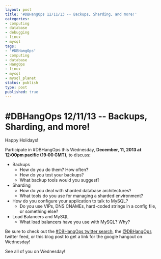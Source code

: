 ```yaml
---
layout: post
title: '#DBHangOps 12/11/13 -- Backups, Sharding, and more!'
categories:
- computing
- database
- debugging
- linux
- mysql
tags:
- '#DBHangOps'
- computing
- database
- HangOps
- linux
- mysql
- mysql_planet
status: publish
type: post
published: true
---
```

\#DBHangOps 12/11/13 -- Backups, Sharding, and more!
=========================================================

Happy Holidays!

Participate in \#DBHangOps this Wednesday, **December, 11, 2013 at 12:00pm pacific (19:00 GMT)**, to discuss:

* Backups
	* How do you do them? How often?
	* How do you test your backups?
	* What backup tools would you suggest?
* Sharding
	* How do you deal with sharded database architectures?
	* What tools do you use for managing a sharded environment?
* How do you configure your application to talk to MySQL?
	* Do you use VIPs, DNS CNAMEs, hard-coded strings in a config file, or something else?
* Load Balancers and MySQL
	* What load balancers have you use with MySQL? Why?

Be sure to check out the [\#DBHangOps twitter search](https://twitter.com/search/realtime?q=%23DBHangOps), the [@DBHangOps](https://twitter.com/dbhangops) twitter feed, or this blog post to get a link for the google hangout on Wednesday!

See all of you on Wednesday!
